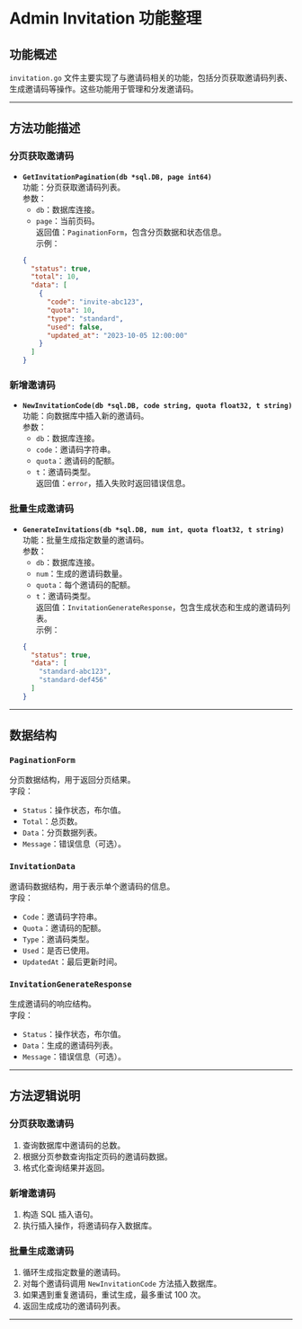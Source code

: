 # Admin Invitation 功能整理

## 功能概述
`invitation.go` 文件主要实现了与邀请码相关的功能，包括分页获取邀请码列表、生成邀请码等操作。这些功能用于管理和分发邀请码。

---

## 方法功能描述

### 分页获取邀请码
- **`GetInvitationPagination(db *sql.DB, page int64)`**  
  功能：分页获取邀请码列表。  
  参数：
  - `db`：数据库连接。
  - `page`：当前页码。  
  返回值：`PaginationForm`，包含分页数据和状态信息。  
  示例：
  ```json
  {
    "status": true,
    "total": 10,
    "data": [
      {
        "code": "invite-abc123",
        "quota": 10,
        "type": "standard",
        "used": false,
        "updated_at": "2023-10-05 12:00:00"
      }
    ]
  }
  ```

### 新增邀请码
- **`NewInvitationCode(db *sql.DB, code string, quota float32, t string)`**  
  功能：向数据库中插入新的邀请码。  
  参数：
  - `db`：数据库连接。
  - `code`：邀请码字符串。
  - `quota`：邀请码的配额。
  - `t`：邀请码类型。  
  返回值：`error`，插入失败时返回错误信息。

### 批量生成邀请码
- **`GenerateInvitations(db *sql.DB, num int, quota float32, t string)`**  
  功能：批量生成指定数量的邀请码。  
  参数：
  - `db`：数据库连接。
  - `num`：生成的邀请码数量。
  - `quota`：每个邀请码的配额。
  - `t`：邀请码类型。  
  返回值：`InvitationGenerateResponse`，包含生成状态和生成的邀请码列表。  
  示例：
  ```json
  {
    "status": true,
    "data": [
      "standard-abc123",
      "standard-def456"
    ]
  }
  ```

---

## 数据结构

### `PaginationForm`
分页数据结构，用于返回分页结果。  
字段：
- `Status`：操作状态，布尔值。
- `Total`：总页数。
- `Data`：分页数据列表。
- `Message`：错误信息（可选）。

### `InvitationData`
邀请码数据结构，用于表示单个邀请码的信息。  
字段：
- `Code`：邀请码字符串。
- `Quota`：邀请码的配额。
- `Type`：邀请码类型。
- `Used`：是否已使用。
- `UpdatedAt`：最后更新时间。

### `InvitationGenerateResponse`
生成邀请码的响应结构。  
字段：
- `Status`：操作状态，布尔值。
- `Data`：生成的邀请码列表。
- `Message`：错误信息（可选）。

---

## 方法逻辑说明

### 分页获取邀请码
1. 查询数据库中邀请码的总数。
2. 根据分页参数查询指定页码的邀请码数据。
3. 格式化查询结果并返回。

### 新增邀请码
1. 构造 SQL 插入语句。
2. 执行插入操作，将邀请码存入数据库。

### 批量生成邀请码
1. 循环生成指定数量的邀请码。
2. 对每个邀请码调用 `NewInvitationCode` 方法插入数据库。
3. 如果遇到重复邀请码，重试生成，最多重试 100 次。
4. 返回生成成功的邀请码列表。

---

